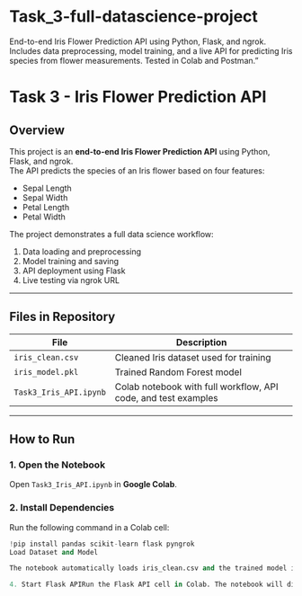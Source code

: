 # Task_3-full-datascience-project
End-to-end Iris Flower Prediction API using Python, Flask, and ngrok. Includes data preprocessing, model training, and a live API for predicting Iris species from flower measurements. Tested in Colab and Postman.”
# Task 3 - Iris Flower Prediction API

## Overview
This project is an **end-to-end Iris Flower Prediction API** using Python, Flask, and ngrok.  
The API predicts the species of an Iris flower based on four features:
- Sepal Length
- Sepal Width
- Petal Length
- Petal Width

The project demonstrates a full data science workflow:
1. Data loading and preprocessing
2. Model training and saving
3. API deployment using Flask
4. Live testing via ngrok URL

---

## Files in Repository

| File | Description |
|------|-------------|
| `iris_clean.csv` | Cleaned Iris dataset used for training |
| `iris_model.pkl` | Trained Random Forest model |
| `Task3_Iris_API.ipynb` | Colab notebook with full workflow, API code, and test examples |

---

## How to Run

### 1. Open the Notebook
Open `Task3_Iris_API.ipynb` in **Google Colab**.

### 2. Install Dependencies
Run the following command in a Colab cell:

```python
!pip install pandas scikit-learn flask pyngrok
Load Dataset and Model

The notebook automatically loads iris_clean.csv and the trained model iris_model.pkl.

4. Start Flask APIRun the Flask API cell in Colab. The notebook will display a ngrok public URL
